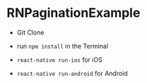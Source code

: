 # RNPaginationExample

* Git Clone

* run `npm install` in the Terminal

* `react-native run-ios` for iOS

* `react-native run-android` for Android
